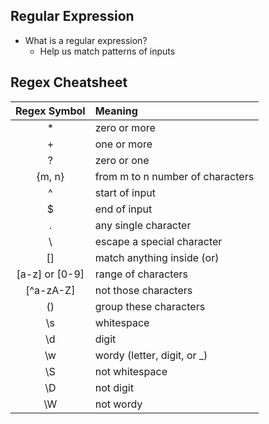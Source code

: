 ## Regular Expression
- What is a regular expression?
  - Help us match patterns of inputs

## Regex Cheatsheet

| Regex Symbol   | Meaning                          |
|:--------------:|:---------------------------------|
| *              | zero or more                     |
| +              | one or more                      |
| ?              | zero or one                      |
| {m, n}         | from m to n number of characters |
| ^              | start of input                   |
| $              | end of input                     |
| .              | any single character             |
| \              | escape a special character       |
| []             | match anything inside (or)       |
| [a-z] or [0-9] | range of characters              |
| [^a-zA-Z]      | not those characters             |
| ()             | group these characters           |
| \s             | whitespace                       |
| \d             | digit                            |
| \w             | wordy (letter, digit, or _)      |
| \S             | not whitespace                   |
| \D             | not digit                        |
| \W             | not wordy                        |
